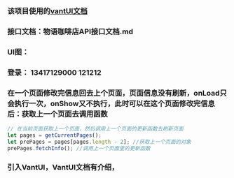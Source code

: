 ### 该项目使用的[vantUI文档](https://vant-contrib.gitee.io/vant-weapp)

### 接口文档：物语咖啡店API接口文档.md

### UI图：

### 登录： 13417129000 121212

### 在一个页面修改完信息回去上个页面，页面信息没有刷新，onLoad只会执行一次，onShow又不执行，此时可以在这个页面修改完信息后：获取上一个页面去调用函数

```js
// 在当前页面获取上一个页面，然后调用上一个页面的更新函数去刷新页面
let pages = getCurrentPages();
let prePages = pages[pages.length - 2]; //获取上一个页面的对象
prePages.fetchInfo(); //调用上一个页面里的更新函数
```

### 引入VantUI，VantUI文档有介绍，
